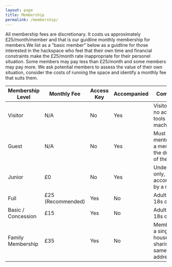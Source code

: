 ```yaml
---
layout: page
title: Membership
permalink: /membership/
---
```



All membership fees are discretionary. It costs us approximately £25/month/member and that is our guidline monthly membership for members.We list as a "basic member" below as a guidline for those interested in the hackspace who feel that their own time and financial constraints make the £25/month rate inappropriate for their personel situation. Some members may pay less than £25/month and some members may pay more. We ask potential members to assess the value of their own situation, consider the costs of running the space and identify a monthly fee that suits them.

| Membership Level | Monthly Fee | Access Key | Accompanied | Comments |
| --- | --- | --- | --- | --- |
| Visitor | N/A | No | Yes | Visitor only, no access to tools / machines |
| Guest | N/A | No | Yes | Must be mentored by a member for the duration of the visit |
| Junior | £0 | No | Yes | Under 18s only, must be accompanied by a member |
| Full | £25 (Recommended) | Yes | No | Adults (over 18s only) |
| Basic / Concession | £15 | Yes | No | Adults (over 18s only) |
| Family Membership | £35 | Yes | No | Members of a single household sharing the same address |

